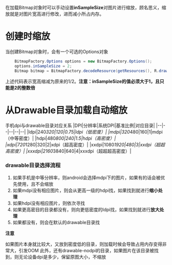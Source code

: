 在加载Bitmap对象时可以手动设置**inSampleSize**对图片进行缩放，顾名思义，缩放就是对图片宽高进行修改，进而减小所占内存。
# 创建时缩放
当创建Bitmap对象时，会有一个可选的Options对象
```java
    BitmapFactory.Options options = new BitmapFactory.Options();
    options.inSampleSize = 2;
    Bitmap bitmap = BitmapFactory.decodeResource(getResources(), R.drawable.test_pic, options);
```
上述代码表示宽高缩减为原来的1/2。**注意：inSampleSize的值必须大于1，且只能是2的整数倍**
# 从Drawable目录加载自动缩放
手机dpi与drawable目录对应关系
|DPI|分辨率|系统DPI|基准比例|对应目录|
|--|--|--|--|--|
|ldpi|240*320|120|0.75|ldpi（低密度）|
|mdpi|320*480|160|1|mdpi（中等密度）|
|hdpi|480*800|240|1.5|hdpi（高密度）|
|xdpi|720*1280|320|2|xdpi（超高密度）|
|xxdpi|1080*1920|480|3|xxdpi（超超高密度）|
|xxxdpi|2160*3840|640|4|xxxdpi（超超超高密度）|
### drawable目录选择流程
1. 如果手机是中等分辨率，则android会选择mdpi下的图片，如果有的话会被优先使用，且不会缩放
2. 如果mdpi没有相应图片，则会从更高一级的hdpi找，如果找到就进行**缩小处理**
3. 如果hdpi没有相应图片，则依次寻找
4. 如果更高密目的目录都没有，则向更低密度的ldpi找，如果找到就进行**放大处理**
5. 如果都没有，则会在默认的drawable目录找

**注意**

如果图片本身就比较大，又放到密度低的目录，则加载时候会导致占用内存变得非常大，引发OOM
此外，还有drawable-nodpi的目录，如果图片在该目录被找到，则无论设备dpi是多少，保留原图大小，不缩放
